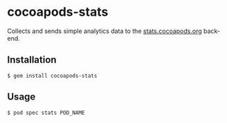 # cocoapods-stats

Collects and sends simple analytics data to the [stats.cocoapods.org](https://stats.cocoapods.org) back-end.

## Installation

    $ gem install cocoapods-stats

## Usage

    $ pod spec stats POD_NAME
